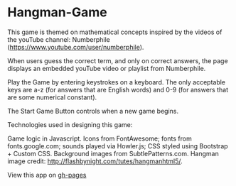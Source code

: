 # Hangman-Game

This game is themed on mathematical concepts inspired by the videos of the youTube channel: Numberphile (https://www.youtube.com/user/numberphile).

When users guess the correct term, and only on correct answers, the page displays an embedded youTube video or playlist from Numberphile.

Play the Game by entering keystrokes on a keyboard. The only acceptable keys are a-z (for answers that are English words) and 0-9 (for answers that are some numerical constant). 

The  Start Game Button controls when a new game begins. 

Technologies used in designing this game: 

Game logic in Javascript. Icons from FontAwesome; fonts from fonts.google.com; sounds played via Howler.js; CSS styled using Bootstrap + Custom CSS. Background images from SubtlePatterns.com. Hangman image credit: http://flashbynight.com/tutes/hangmanhtml5/.

View this app on [gh-pages](https://wesleylhandy.github.io/Hangman-Game/)

